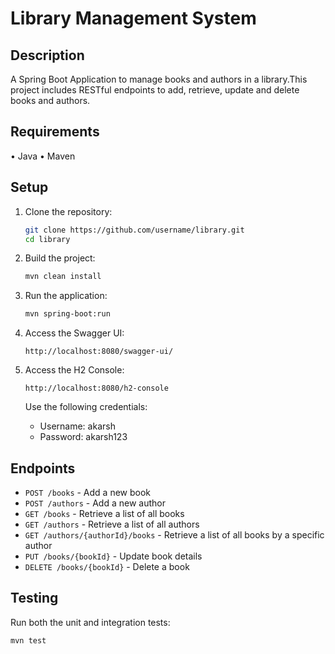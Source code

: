 # Library Management System

## Description

A Spring Boot Application to manage books and authors in a library.This project includes RESTful endpoints to add, retrieve, update and delete books and authors.

## Requirements 

• Java
• Maven

## Setup
1. Clone the repository:
    ```sh
    git clone https://github.com/username/library.git
    cd library
    ```

2. Build the project:
    ```sh
    mvn clean install
    ```

3. Run the application:
    ```sh
    mvn spring-boot:run
    ```

4. Access the Swagger UI:
    ```
    http://localhost:8080/swagger-ui/
    ```

5. Access the H2 Console:
    ```
    http://localhost:8080/h2-console
    ```
    Use the following credentials:
    - Username: akarsh
    - Password: akarsh123

## Endpoints

- `POST /books` - Add a new book
- `POST /authors` - Add a new author
- `GET /books` - Retrieve a list of all books
- `GET /authors` - Retrieve a list of all authors
- `GET /authors/{authorId}/books` - Retrieve a list of all books by a specific author
- `PUT /books/{bookId}` - Update book details
- `DELETE /books/{bookId}` - Delete a book

## Testing

Run both the unit and integration tests:

```sh
mvn test
